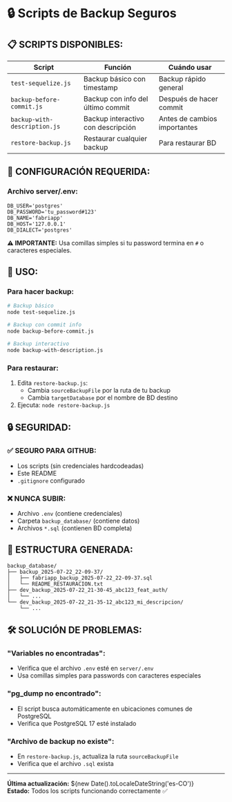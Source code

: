 # 🔒 Scripts de Backup Seguros

## 📋 **SCRIPTS DISPONIBLES:**

| Script                       | Función                             | Cuándo usar                  |
|------------------------------|-------------------------------------|------------------------------|
| `test-sequelize.js`          | Backup básico con timestamp         | Backup rápido general        |
| `backup-before-commit.js`    | Backup con info del último commit   | Después de hacer commit      |
| `backup-with-description.js` | Backup interactivo con descripción  | Antes de cambios importantes |
| `restore-backup.js`          | Restaurar cualquier backup          | Para restaurar BD            |

## 🔧 **CONFIGURACIÓN REQUERIDA:**

### **Archivo server/.env:**
```env
DB_USER='postgres'
DB_PASSWORD='tu_password#123'
DB_NAME='fabriapp'  
DB_HOST='127.0.0.1'
DB_DIALECT='postgres'
```

**⚠️ IMPORTANTE:** Usa comillas simples si tu password termina en `#` o caracteres especiales.

## 🚀 **USO:**

### **Para hacer backup:**
```bash
# Backup básico
node test-sequelize.js

# Backup con commit info 
node backup-before-commit.js

# Backup interactivo
node backup-with-description.js
```

### **Para restaurar:**
1. Edita `restore-backup.js`:
   - Cambia `sourceBackupFile` por la ruta de tu backup
   - Cambia `targetDatabase` por el nombre de BD destino
2. Ejecuta: `node restore-backup.js`

## 🔒 **SEGURIDAD:**

### ✅ **SEGURO PARA GITHUB:**
- Los scripts (sin credenciales hardcodeadas)
- Este README
- `.gitignore` configurado

### ❌ **NUNCA SUBIR:**
- Archivo `.env` (contiene credenciales)
- Carpeta `backup_database/` (contiene datos)
- Archivos `*.sql` (contienen BD completa)

## 📁 **ESTRUCTURA GENERADA:**

```
backup_database/
├── backup_2025-07-22_22-09-37/
│   ├── fabriapp_backup_2025-07-22_22-09-37.sql
│   └── README_RESTAURACION.txt
├── dev_backup_2025-07-22_21-30-45_abc123_feat_auth/
│   └── ...
└── dev_backup_2025-07-22_21-35-12_abc123_mi_descripcion/
    └── ...
```

## 🛠️ **SOLUCIÓN DE PROBLEMAS:**

### **"Variables no encontradas":**
- Verifica que el archivo `.env` esté en `server/.env`
- Usa comillas simples para passwords con caracteres especiales

### **"pg_dump no encontrado":**
- El script busca automáticamente en ubicaciones comunes de PostgreSQL
- Verifica que PostgreSQL 17 esté instalado

### **"Archivo de backup no existe":**
- En `restore-backup.js`, actualiza la ruta `sourceBackupFile`
- Verifica que el archivo `.sql` exista

---
**Última actualización:** ${new Date().toLocaleDateString('es-CO')}  
**Estado:** Todos los scripts funcionando correctamente ✅ 